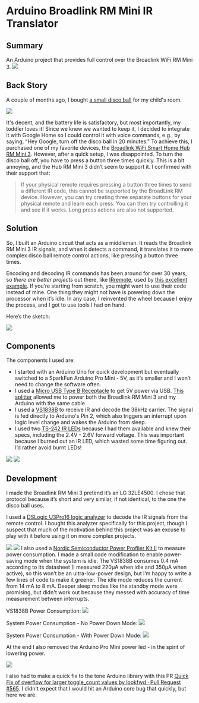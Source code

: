 # Arduino Broadlink RM Mini IR Translator

## Summary
An Arduino project that provides full control over the Broadlink WiFi RM Mini 3.
![](resources/ir-translator-and-broadlink.jpg)
## Back Story
A couple of months ago, I bought [a small disco ball](https://www.amazon.com/gp/product/B0D2SVSR26/) for my child's room.

![](resources/disco-ball.jpg)

It's decent, and the battery life is satisfactory, but most importantly, my toddler loves it! Since we knew we wanted to keep it, I decided to integrate it with Google Home so I could control it with voice commands, e.g., by saying, "Hey Google, turn off the disco ball in 20 minutes." To achieve this, I purchased one of my favorite devices, the [Broadlink WiFi Smart Home Hub RM Mini 3](https://www.amazon.com/dp/B07K2DHXB6). However, after a quick setup, I was disappointed. To turn the disco ball off, you have to press a button three times quickly. This is a bit annoying, and the Hub RM Mini 3 didn’t seem to support it. I confirmed with their support that:

> If your physical remote requires pressing a button three times to send a different IR code, this cannot be supported by the BroadLink RM device. However, you can try creating three separate buttons for your physical remote and learn each press. You can then try controlling it and see if it works. Long press actions are also not supported.

## Solution

So, I built an Arduino circuit that acts as a middleman. It reads the Broadlink RM Mini 3 IR signals, and when it detects a command, it translates it to more complex disco ball remote control actions, like pressing a button three times.

Encoding and decoding IR commands has been around for over 30 years, so *there are better projects* out there, like [IRremote](https://github.com/Arduino-IRremote/Arduino-IRremote), used by [this excellent example](https://github.com/mattcuk/IRtranslator). If you’re starting from scratch, you might want to use their code instead of mine. One thing they might not have is powering down the processor when it’s idle. In any case, I reinvented the wheel because I enjoy the process, and I got to use tools I had on hand.

Here’s the sketch:

![](resources/sketch.png)

## Components

The components I used are:

* I started with an Arduino Uno for quick development but eventually switched to a SparkFun Arduino Pro Mini - 5V, as it’s smaller and I won’t need to change the software often.
* I used a [Micro USB Type B Receptacle](https://www.mouser.com/ProductDetail/649-10118192-0001LF) to get 5V power via USB. [This splitter](https://www.amazon.com/dp/B00ISLNSH0) allowed me to power both the Broadlink RM Mini 3 and my Arduino with the same cable.
* I used a [VS1838B](https://www.amazon.com/dp/B06XYNDRGF) to receive IR and decode the 38kHz carrier. The signal is fed directly to Arduino's Pin 2, which also triggers an interrupt upon logic level change and wakes the Arduino from sleep.
* I used two [TS-242 IR LEDs](https://tinkersphere.com/standard-leds/242-ir-led-25-pack.html) because I had them available and knew their specs, including the 2.4V - 2.6V forward voltage. This was important because I burned out an IR LED, which wasted some time figuring out. I’d rather avoid burnt LEDs!

![](resources/ir-translator-front.jpg)
![](resources/ir-translator-back.jpg)

## Development
I made the Broadlink RM Mini 3 pretend it’s an LG 32LE4500. I chose that protocol because it’s short and very similar, if not identical, to the one the disco ball uses.

I used a [DSLogic U3Pro16 logic analyzer](https://www.amazon.com/dp/B08C2LCBGL) to decode the IR signals from the remote control. I bought this analyzer specifically for this project, though I suspect that much of the motivation behind this project was an excuse to play with it before using it on more complex projects.

![](resources/disco-remote.png)
![](resources/disco-remote-with-carrier.png)
I also used a [Nordic Semiconductor Power Profiler Kit II](https://www.digikey.com/en/products/detail/nordic-semiconductor-asa/NRF-PPK2/13557476) to measure power consumption. I made a small code modification to enable power-saving mode when the system is idle. The VS1838B consumes 0.4 mA according to its datasheet (I measured 220µA when idle and 350µA when active), so this won’t be an ultra-low-power design, but I’m happy to write a few lines of code to make it greener. The idle mode reduces the current from 14 mA to 8 mA. Deeper sleep modes like the standby mode were promising, but didn't work out because they messed with accuracy of time measurement between interrupts.

VS1838B Power Consumption:
![](resources/power-vs1838b.png)

System Power Consumption - No Power Down Mode:
![](resources/no-power-down.png)

System Power Consumption - With Power Down Mode:
![](resources/power-with-power-down.png)

At the end I also removed the Arduino Pro Mini power led - in the spirit of lowering power. 

![](resources/remove-power-led.jpg)

I also had to make a quick fix to the tone Arduino library with this PR [Quick Fix of overflow for larger toggle_count values by lookfwd · Pull Request #565](https://github.com/arduino/ArduinoCore-avr/pull/565). I didn't expect that I would hit an Arduino core bug that quickly, but here we are.
